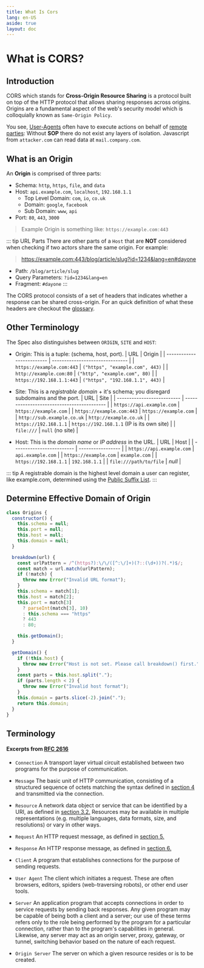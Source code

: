 ```yaml
---
title: What Is Cors
lang: en-US
aside: true
layout: doc
---
```


# What is CORS?

## Introduction

CORS which stands for **Cross-Origin Resource Sharing** is a protocol built on top of the HTTP protocol that allows sharing responses across origins. Origins are a fundamental aspect of the web's security model which is colloquially known as `Same-Origin Policy`.

You see, [User-Agents](../glossary/http.md) often have to execute actions on behalf of [remote parties](../glossary/http.md): Without **SOP** there do not exist any layers of isolation. Javascript from `attacker.com` can read data at `mail.company.com`.

## What is an Origin

An **Origin** is comprised of three parts:

- Schema: `http`, `https`, `file`, and `data`
- Host: `api.example.com`, `localhost`, `192.168.1.1`
  - Top Level Domain: `com`, `io`, `co.uk`
  - Domain: `google`, `facebook`
  - Sub Domain: `www`, `api`
- Port: `80`, `443`, `3000`

> Example Origin is something like: `https://example.com:443`

::: tip URL Parts
There are other parts of a `Host` that are **NOT** considered when checking if two actors share the same origin. For example:

> https://example.com:443/blog/article/slug?id=1234&lang=en#dayone

- Path: `/blog/article/slug`
- Query Parameters: `?id=1234&lang=en`
- Fragment: `#dayone`
  :::

The CORS protocol consists of a set of headers that indicates whether a response can be shared cross-origin. For an quick definition of what these headers are checkout the [glossary](../glossary/cors.md).

## Other Terminology

The Spec also distinguishes between `ORIGIN`, `SITE` and `HOST`:

- Origin: This is a tuple: (schema, host, port).
  | URL | Origin |
  | ------------------------- | ------------------------------- |
  | `https://example.com:443` | `("https", "example.com", 443)` |
  | `http://example.com:80` | `("http", "example.com", 80)` |
  | `https://192.168.1.1:443` | `("https", "192.168.1.1", 443)` |

- Site: This is a _registrable domain_ $+$ it's schema; you disregard subdomains and the port.
  | URL | Site |
  | -------------------------- | ------------------------------------------ |
  | `https://api.example.com` | `https://example.com` |
  | `https://example.com:443` | `https://example.com` |
  | `http://sub.example.co.uk` | `http://example.co.uk` |
  | `https://192.168.1.1` | `https://192.168.1.1` (IP is its own site) |
  | `file:///` | `null` (no site) |

- Host: This is the _domain name_ or _IP address_ in the URL.
  | URL | Host |
  | ------------------------- | ----------------- |
  | `https://api.example.com` | `api.example.com` |
  | `https://example.com` | `example.com` |
  | `https://192.168.1.1` | `192.168.1.1` |
  | `file:///path/to/file` | _null_ |

::: tip
A registrable domain is the highest level domain a user can register, like example.com, determined using the [Public Suffix List](https://publicsuffix.org/).
:::

## Determine Effective Domain of Origin

```js
class Origins {
  constructor() {
    this.schema = null;
    this.port = null;
    this.host = null;
    this.domain = null;
  }

  breakdown(url) {
    const urlPattern = /^(https?):\/\/([^:\/]+)(?::(\d+))?(.*)$/;
    const match = url.match(urlPattern);
    if (!match) {
      throw new Error("Invalid URL format");
    }
    this.schema = match[1];
    this.host = match[2];
    this.port = match[3]
      ? parseInt(match[3], 10)
      : this.schema === "https"
      ? 443
      : 80;

    this.getDomain();
  }

  getDomain() {
    if (!this.host) {
      throw new Error("Host is not set. Please call breakdown() first.");
    }
    const parts = this.host.split(".");
    if (parts.length < 2) {
      throw new Error("Invalid host format");
    }
    this.domain = parts.slice(-2).join(".");
    return this.domain;
  }
}
```

## Terminology

#### **Excerpts from [RFC 2616](https://datatracker.ietf.org/doc/html/rfc2616#section-1.3)**

- `Connection` A transport layer virtual circuit established between two programs
  for the purpose of communication.

- `Message` The basic unit of HTTP communication, consisting of a structured
  sequence of octets matching the syntax defined in [section 4](https://datatracker.ietf.org/doc/html/rfc2616#section-4) and
  transmitted via the connection.

- `Resource` A network data object or service that can be identified by a URI,
  as defined in [section 3.2.](https://datatracker.ietf.org/doc/html/rfc2616#section-3.2) Resources may be available in multiple
  representations (e.g. multiple languages, data formats, size, and
  resolutions) or vary in other ways.

- `Request` An HTTP request message, as defined in [section 5.](https://datatracker.ietf.org/doc/html/rfc2616#section-5)

- `Response` An HTTP response message, as defined in [section 6.](https://datatracker.ietf.org/doc/html/rfc2616#section-6)

- `Client` A program that establishes connections for the purpose of sending
  requests.

- `User Agent` The client which initiates a request. These are often browsers,
  editors, spiders (web-traversing robots), or other end user tools.

- `Server` An application program that accepts connections in order to
  service requests by sending back responses. Any given program may
  be capable of being both a client and a server; our use of these
  terms refers only to the role being performed by the program for a
  particular connection, rather than to the program's capabilities
  in general. Likewise, any server may act as an origin server,
  proxy, gateway, or tunnel, switching behavior based on the nature
  of each request.

- `Origin Server` The server on which a given resource resides or is to be created.
